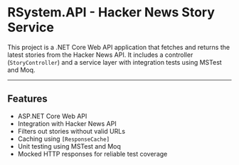# RSystem.API - Hacker News Story Service

This project is a .NET Core Web API application that fetches and returns the latest stories from the Hacker News API. It includes a controller (`StoryController`) and a service layer with integration tests using MSTest and Moq.

---

## Features

- ASP.NET Core Web API
- Integration with Hacker News API
- Filters out stories without valid URLs
- Caching using `[ResponseCache]`
- Unit testing using MSTest and Moq
- Mocked HTTP responses for reliable test coverage